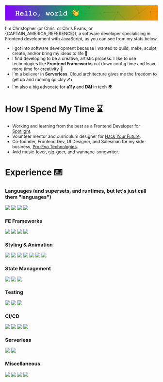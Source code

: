 ![Banner](./githubBanner.png "Banner")

I'm Christopher (or Chris, or Chris Evans, or {CAPTAIN_AMERICA_REFERENCE}), a software developer specialising in Frontend development with JavaScript, as you can see from my stats below.

* I got into software development because I wanted to build, make, sculpt, create, and/or bring my ideas to life 🤖
* I find developing to be a creative, artistic process. I like to use technologies like **Frontend Frameworks** cut down config time and leave more time for creativity 🎨
* I'm a believer in **Serverless**. Cloud architecture gives me the freedom to get up and running quickly ✍️
* I'm also a big advocate for **a11y** and **D&I** in tech 🌍


# How I Spend My Time ⌛

* Working and learning from the best as a Frontend Developer for [Spotlight](https://www.spotlight.com/).
* Volunteer mentor and curriculum designer for [Hack Your Future](https://www.hackyourfuture.net/).
* Co-founder, Frontend Dev, UI Designer, and Salesman for my side-business, [Pro-Evo Technologies](https://www.linkedin.com/company/pro-evo-technologies).
* Avid music-lover, gig-goer, and wannabe-songwriter.


# Experience ⌨️
### Languages (and supersets, and runtimes, but let's just call them "languages")
![](https://img.shields.io/badge/-JavaScript-informational?style=flat&logo=JavaScript&logoColor=white&color=F7DF1E) ![](https://img.shields.io/badge/-TypeScript-informational?style=flat&logo=TypeScript&logoColor=white&color=3178C6) ![](https://img.shields.io/badge/-Go-informational?style=flat&logo=Go&logoColor=white&color=00ADD8) ![](https://img.shields.io/badge/-Node-informational?style=flat&logo=Node.js&logoColor=white&color=339933) 

### FE Frameworks
![](https://img.shields.io/badge/-React-informational?style=flat&logo=React&logoColor=white&color=61DAFB)
![](https://img.shields.io/badge/-React--Native-informational?style=flat&logo=React&logoColor=61DAFB&color=292C33) ![](https://img.shields.io/badge/-Vue-informational?style=flat&logo=Vue.js&logoColor=white&color=4FC08D) ![](https://img.shields.io/badge/-Next-informational?style=flat&logo=Next.js&logoColor=white&color=000000) 

### Styling & Animation
![](https://img.shields.io/badge/-CSS-informational?style=flat&logo=CSS3&logoColor=white&color=1572B6) ![](https://img.shields.io/badge/-Sass-informational?style=flat&logo=Sass3&logoColor=white&color=CC6699) ![](https://img.shields.io/badge/-Styled--Components-informational?style=flat&logo=StyledComponents&logoColor=white&color=DB7093) ![](https://img.shields.io/badge/-Framer--Motion-informational?style=flat&logo=Framer&logoColor=white&color=0055FF) ![](https://img.shields.io/badge/-GSAP-informational?style=flat&logo=greensock&logoColor=white&color=88CE02) ![](https://img.shields.io/badge/-MUI-informational?style=flat&logo=MUI&logoColor=white&color=007FFF) ![](https://img.shields.io/badge/-Three-informational?style=flat&logo=Threedotjs&logoColor=white&color=000000)

### State Management
![](https://img.shields.io/badge/-Redux-informational?style=flat&logo=Redux&logoColor=white&color=764ABC)
![](https://img.shields.io/badge/-Zustand-informational?style=flat&logo=zustand&logoColor=white&color=000000) ![](https://img.shields.io/badge/-MobX-informational?style=flat&logo=mobx&logoColor=white&color=FF9955)

### Testing
![](https://img.shields.io/badge/-Jest-informational?style=flat&logo=Jest&logoColor=white&color=C21325)
![](https://img.shields.io/badge/-RTL-informational?style=flat&logo=testing-library&logoColor=white&color=E33332)
![](https://img.shields.io/badge/-Detox-informational?style=flat&logo=wix&logoColor=white&color=0C6EFC)

### CI/CD

![](https://img.shields.io/badge/-Github--Actions-informational?style=flat&logo=GithubActions&logoColor=white&color=2088FF) ![](https://img.shields.io/badge/-Parcel-informational?style=flat&logoColor=white&color=364153) ![](https://img.shields.io/badge/-Webpack-informational?style=flat&logo=Webpack&logoColor=white&color=8DD6F9) ![](https://img.shields.io/badge/-Appcenter-informational?style=flat&logo=Microsoft&logoColor=white&color=BB3D62) 

### Serverless
![](https://img.shields.io/badge/-Firebase-informational?style=flat&logo=Firebase&logoColor=white&color=FFCA28) ![](https://img.shields.io/badge/-GCP-informational?style=flat&logo=GoogleCloud&logoColor=white&color=4285F4) 

### Miscellaneous
![](https://img.shields.io/badge/-AdobeXD-informational?style=flat&logo=Adobe-XD&logoColor=white&color=FF61F6) ![](https://img.shields.io/badge/-Web3-informational?style=flat&logo=web3dotjs&logoColor=white&color=F16822) ![](https://img.shields.io/badge/-Datadog-informational?style=flat&logo=datadog&logoColor=white&color=632CA6) ![](https://img.shields.io/badge/-Storybook-informational?style=flat&logo=storybook&logoColor=white&color=FF4785) 
